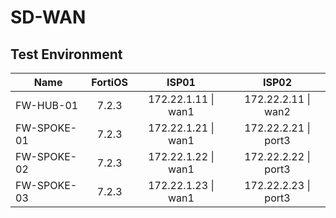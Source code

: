 # SD-WAN

## Test Environment

| Name        | FortiOS |        ISP01        |         ISP02        |
|-------------|:-------:|:-------------------:|:--------------------:|
| FW-HUB-01   |  7.2.3  | 172.22.1.11 \| wan1 |  172.22.2.11 \| wan2 |
| FW-SPOKE-01 |  7.2.3  | 172.22.1.21 \| wan1 | 172.22.2.21 \| port3 |
| FW-SPOKE-02 |  7.2.3  | 172.22.1.22 \| wan1 | 172.22.2.22 \| port3 |
| FW-SPOKE-03 |  7.2.3  | 172.22.1.23 \| wan1 | 172.22.2.23 \| port3 |

